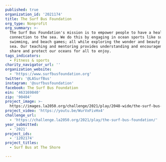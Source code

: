 ```yaml
---
published: true
organization_id: '2021174'
title: The Surf Bus Foundation
org_type: Nonprofit
org_summary: >-
  The Surf Bus Foundation's mission is to empower people to have a healing
  connection to the sea. We do this by engaging in ocean sports like surfing,
  swimming, and beach games; all while exploring the wonder and beauty of the
  sea. Our teaching and mentoring provides understanding and encouragement to
  share and protect our oceans for all to enjoy.
tags_indicators:
  - Fitness & sports
charity_navigator_url: ''
organization_website:
  - 'https://www.surfbusfoundation.org'
twitter: '@LASurfBus'
instagram: '@surfbusfoundation'
facebook: The Surf Bus Foundation
ein: '463169840'
zip: '90404'
project_image: >-
  https://images.la2050.org/challenge/2021/play/2048-wide/the-surf-bus-foundation.jpg
project_video: 'https://youtu.be/WurVxFivHx4'
challenge_url:
  - 'https://challenge.la2050.org/2021/play/the-surf-bus-foundation/'
year_submitted:
  - '2021'
project_ids:
  - '1202174'
project_titles:
  - Surf Bus at The Shore

---
```

